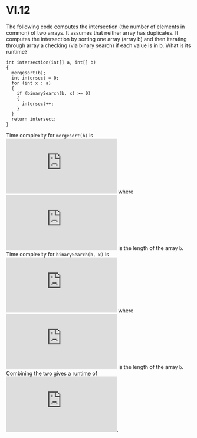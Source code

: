 # VI.12

The following code computes the intersection (the number of elements in common) of two
arrays. It assumes that neither array has duplicates. It computes the intersection by sorting
one array (array b) and then iterating through array a checking (via binary search) if each
value is in b. What is its runtime?

```
int intersection(int[] a, int[] b)
{
  mergesort(b);
  int intersect = 0;
  for (int x : a)
  {
    if (binarySearch(b, x) >= 0)
    {
      intersect++;
    }
  }
  return intersect;
}
```

Time complexity for `mergesort(b)` is ![O(b\log b)](https://latex.codecogs.com/gif.latex?O%28b%5Clog%20b%29) where ![b](https://latex.codecogs.com/gif.latex?b) is the length of the array `b`. Time complexity for `binarySearch(b, x)` is ![O(\log b)](https://latex.codecogs.com/gif.latex?O%28%5Clog%20b%29) where ![b](https://latex.codecogs.com/gif.latex?b) is the length of the array `b`. Combining the two gives a runtime of ![T(a,b) = O(b\log b) + a \cdot O(\log b) = O((a+b)\cdot\log b)](https://latex.codecogs.com/gif.latex?T%28a%2Cb%29%20%3D%20O%28b%5Clog%20b%29%20&plus;%20a%20%5Ccdot%20O%28%5Clog%20b%29%20%3D%20O%28%28a&plus;b%29%5Ccdot%5Clog%20b%29).
